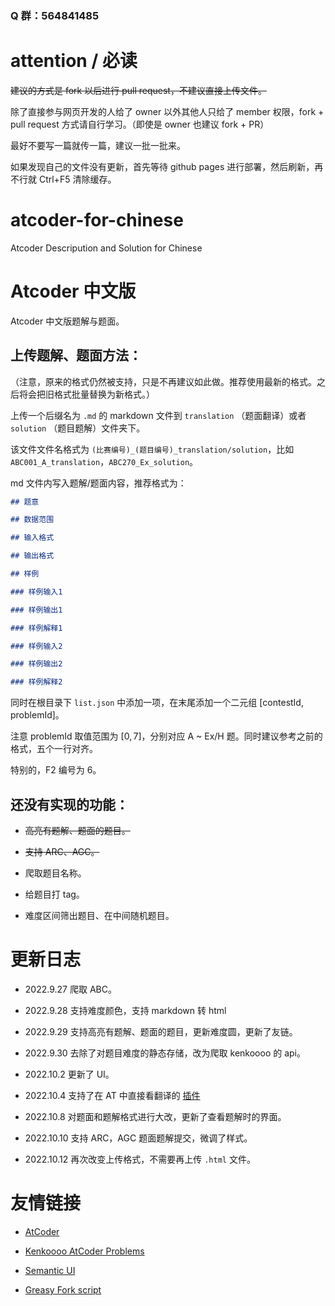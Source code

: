 ### Q 群：564841485

# attention / 必读

~~建议的方式是 fork 以后进行 pull request，不建议直接上传文件。~~

除了直接参与网页开发的人给了 owner 以外其他人只给了 member 权限，fork + pull request 方式请自行学习。（即使是 owner 也建议 fork + PR）

最好不要写一篇就传一篇，建议一批一批来。

如果发现自己的文件没有更新，首先等待 github pages 进行部署，然后刷新，再不行就 Ctrl+F5 清除缓存。

# atcoder-for-chinese

Atcoder Descripution and Solution for Chinese

# Atcoder 中文版

Atcoder 中文版题解与题面。

## 上传题解、题面方法：

（注意，原来的格式仍然被支持，只是不再建议如此做。推荐使用最新的格式。之后将会把旧格式批量替换为新格式。）

上传一个后缀名为 `.md` 的 markdown 文件到 `translation` （题面翻译）或者 `solution` （题目题解）文件夹下。

该文件文件名格式为 `(比赛编号)_(题目编号)_translation/solution`，比如 `ABC001_A_translation`，`ABC270_Ex_solution`。

md 文件内写入题解/题面内容，推荐格式为：

```markdown
## 题意 

## 数据范围

## 输入格式

## 输出格式

## 样例

### 样例输入1

### 样例输出1

### 样例解释1

### 样例输入2

### 样例输出2

### 样例解释2
```

同时在根目录下 `list.json` 中添加一项，在末尾添加一个二元组 $[\text{contestId}, \text{problemId}]$。

注意 $\text{problemId}$ 取值范围为 $[0,7]$，分别对应 A ~ Ex/H 题。同时建议参考之前的格式，五个一行对齐。

特别的，F2 编号为 6。

## 还没有实现的功能：

- ~~高亮有题解、题面的题目。~~

- ~~支持 ARC、AGC。~~

- 爬取题目名称。

- 给题目打 tag。

- 难度区间筛出题目、在中间随机题目。

# 更新日志

- $2022.9.27$ 爬取 ABC。

- $2022.9.28$ 支持难度颜色，支持 markdown 转 html

- $2022.9.29$ 支持高亮有题解、题面的题目，更新难度圆，更新了友链。

- $2022.9.30$ 去除了对题目难度的静态存储，改为爬取 kenkoooo 的 api。

- $2022.10.2$ 更新了 UI。

- $2022.10.4$ 支持了在 AT 中直接看翻译的 [插件](https://github.com/atcoder-for-chinese-developers/notwt-atcoder-for-chinese-helper)

- $2022.10.8$ 对题面和题解格式进行大改，更新了查看题解时的界面。

- $2022.10.10$ 支持 ARC，AGC 题面题解提交，微调了样式。

- $2022.10.12$ 再次改变上传格式，不需要再上传 `.html` 文件。

# 友情链接

- [AtCoder](https://atcoder.jp)

- [Kenkoooo AtCoder Problems](https://kenkoooo.com/atcoder/#/user/)

- [Semantic UI](https://semantic-ui.com)

- [Greasy Fork script](https://greasyfork.org/zh-CN/scripts/452449-atcoder-%E4%B8%AD%E6%96%87%E5%8A%A9%E6%89%8B)


